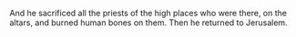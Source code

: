 And he sacrificed all the priests of the high places who were there, on the altars, and burned human bones on them. Then he returned to Jerusalem.
